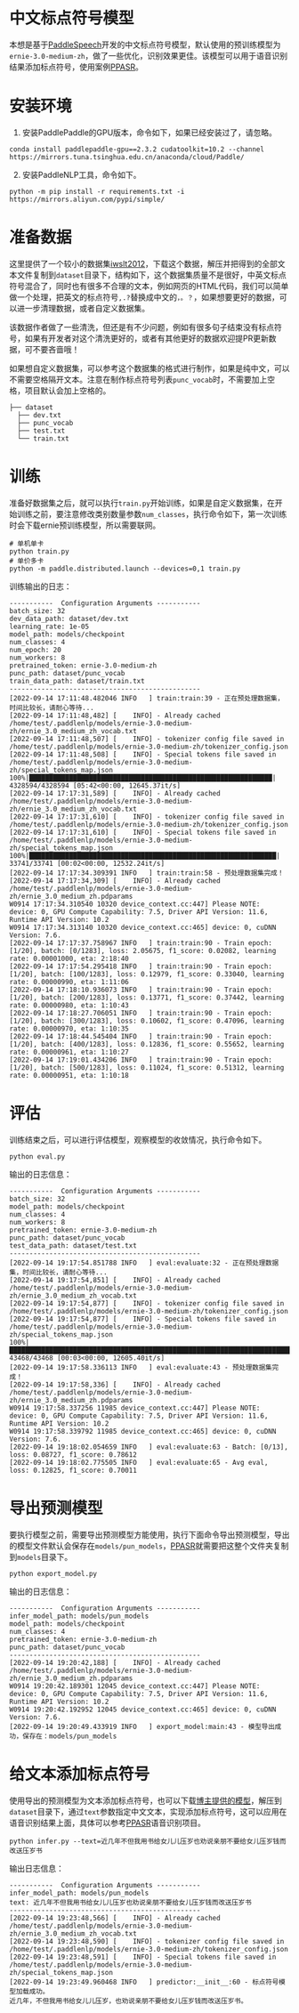 # 中文标点符号模型

本想是基于[PaddleSpeech](https://github.com/paddlepaddle/PaddleSpeech)开发的中文标点符号模型，默认使用的预训练模型为`ernie-3.0-medium-zh`，做了一些优化，识别效果更佳。该模型可以用于语音识别结果添加标点符号，使用案例[PPASR](https://github.com/yeyupiaoling/PPASR)。


# 安装环境
 1. 安装PaddlePaddle的GPU版本，命令如下，如果已经安装过了，请忽略。
```shell
conda install paddlepaddle-gpu==2.3.2 cudatoolkit=10.2 --channel https://mirrors.tuna.tsinghua.edu.cn/anaconda/cloud/Paddle/
```

2. 安装PaddleNLP工具，命令如下。
```shell
python -m pip install -r requirements.txt -i https://mirrors.aliyun.com/pypi/simple/
```

# 准备数据

这里提供了一个较小的数据集[iwslt2012](https://paddlespeech.bj.bcebos.com/datasets/iwslt2012.tar.gz)，下载这个数据，解压并把得到的全部文本文件复制到`dataset`目录下，结构如下，这个数据集质量不是很好，中英文标点符号混合了，同时也有很多不合理的文本，例如网页的HTML代码，我们可以简单做一个处理，把英文的标点符号`,.?`替换成中文的`，。？`，如果想要更好的数据，可以进一步清理数据，或者自定义数据集。

该数据作者做了一些清洗，但还是有不少问题，例如有很多句子结束没有标点符号，如果有开发者对这个清洗更好的，或者有其他更好的数据欢迎提PR更新数据，可不要吝啬哦！

如果想自定义数据集，可以参考这个数据集的格式进行制作，如果是纯中文，可以不需要空格隔开文本。注意在制作标点符号列表`punc_vocab`时，不需要加上空格，项目默认会加上空格的。

```
├── dataset
  ├── dev.txt
  ├── punc_vocab
  ├── test.txt
  └── train.txt
```

# 训练

准备好数据集之后，就可以执行`train.py`开始训练，如果是自定义数据集，在开始训练之前，要注意修改类别数量参数`num_classes`，执行命令如下，第一次训练时会下载ernie预训练模型，所以需要联网。
```shell
# 单机单卡
python train.py
# 单价多卡
python -m paddle.distributed.launch --devices=0,1 train.py
```

训练输出的日志：
```
-----------  Configuration Arguments -----------
batch_size: 32
dev_data_path: dataset/dev.txt
learning_rate: 1e-05
model_path: models/checkpoint
num_classes: 4
num_epoch: 20
num_workers: 8
pretrained_token: ernie-3.0-medium-zh
punc_path: dataset/punc_vocab
train_data_path: dataset/train.txt
------------------------------------------------
[2022-09-14 17:11:48.482046 INFO   ] train:train:39 - 正在预处理数据集，时间比较长，请耐心等待...
[2022-09-14 17:11:48,482] [    INFO] - Already cached /home/test/.paddlenlp/models/ernie-3.0-medium-zh/ernie_3.0_medium_zh_vocab.txt
[2022-09-14 17:11:48,507] [    INFO] - tokenizer config file saved in /home/test/.paddlenlp/models/ernie-3.0-medium-zh/tokenizer_config.json
[2022-09-14 17:11:48,508] [    INFO] - Special tokens file saved in /home/test/.paddlenlp/models/ernie-3.0-medium-zh/special_tokens_map.json
100%|█████████████████████████████████████████████████████████████| 4328594/4328594 [05:42<00:00, 12645.37it/s]
[2022-09-14 17:17:31,589] [    INFO] - Already cached /home/test/.paddlenlp/models/ernie-3.0-medium-zh/ernie_3.0_medium_zh_vocab.txt
[2022-09-14 17:17:31,610] [    INFO] - tokenizer config file saved in /home/test/.paddlenlp/models/ernie-3.0-medium-zh/tokenizer_config.json
[2022-09-14 17:17:31,610] [    INFO] - Special tokens file saved in /home/test/.paddlenlp/models/ernie-3.0-medium-zh/special_tokens_map.json
100%|██████████████████████████████████████████████████████████████| 33741/33741 [00:02<00:00, 12532.24it/s]
[2022-09-14 17:17:34.309391 INFO   ] train:train:58 - 预处理数据集完成！
[2022-09-14 17:17:34,309] [    INFO] - Already cached /home/test/.paddlenlp/models/ernie-3.0-medium-zh/ernie_3.0_medium_zh.pdparams
W0914 17:17:34.310540 10320 device_context.cc:447] Please NOTE: device: 0, GPU Compute Capability: 7.5, Driver API Version: 11.6, Runtime API Version: 10.2
W0914 17:17:34.313140 10320 device_context.cc:465] device: 0, cuDNN Version: 7.6.
[2022-09-14 17:17:37.758967 INFO   ] train:train:90 - Train epoch: [1/20], batch: [0/1283], loss: 2.05675, f1_score: 0.02082, learning rate: 0.00001000, eta: 2:18:40
[2022-09-14 17:17:54.295418 INFO   ] train:train:90 - Train epoch: [1/20], batch: [100/1283], loss: 0.12979, f1_score: 0.33040, learning rate: 0.00000990, eta: 1:11:06
[2022-09-14 17:18:10.936073 INFO   ] train:train:90 - Train epoch: [1/20], batch: [200/1283], loss: 0.13771, f1_score: 0.37442, learning rate: 0.00000980, eta: 1:10:43
[2022-09-14 17:18:27.706051 INFO   ] train:train:90 - Train epoch: [1/20], batch: [300/1283], loss: 0.10602, f1_score: 0.47096, learning rate: 0.00000970, eta: 1:10:35
[2022-09-14 17:18:44.545404 INFO   ] train:train:90 - Train epoch: [1/20], batch: [400/1283], loss: 0.12836, f1_score: 0.55652, learning rate: 0.00000961, eta: 1:10:27
[2022-09-14 17:19:01.434206 INFO   ] train:train:90 - Train epoch: [1/20], batch: [500/1283], loss: 0.11024, f1_score: 0.51312, learning rate: 0.00000951, eta: 1:10:18
```


# 评估

训练结束之后，可以进行评估模型，观察模型的收敛情况，执行命令如下。
```shell
python eval.py
```

输出的日志信息：
```
-----------  Configuration Arguments -----------
batch_size: 32
model_path: models/checkpoint
num_classes: 4
num_workers: 8
pretrained_token: ernie-3.0-medium-zh
punc_path: dataset/punc_vocab
test_data_path: dataset/test.txt
------------------------------------------------
[2022-09-14 19:17:54.851788 INFO   ] eval:evaluate:32 - 正在预处理数据集，时间比较长，请耐心等待...
[2022-09-14 19:17:54,851] [    INFO] - Already cached /home/test/.paddlenlp/models/ernie-3.0-medium-zh/ernie_3.0_medium_zh_vocab.txt
[2022-09-14 19:17:54,877] [    INFO] - tokenizer config file saved in /home/test/.paddlenlp/models/ernie-3.0-medium-zh/tokenizer_config.json
[2022-09-14 19:17:54,877] [    INFO] - Special tokens file saved in /home/test/.paddlenlp/models/ernie-3.0-medium-zh/special_tokens_map.json
100%|████████████████████████████████████████████████████████████████████████████████████| 43468/43468 [00:03<00:00, 12605.40it/s]
[2022-09-14 19:17:58.336113 INFO   ] eval:evaluate:43 - 预处理数据集完成！
[2022-09-14 19:17:58,336] [    INFO] - Already cached /home/test/.paddlenlp/models/ernie-3.0-medium-zh/ernie_3.0_medium_zh.pdparams
W0914 19:17:58.337256 11985 device_context.cc:447] Please NOTE: device: 0, GPU Compute Capability: 7.5, Driver API Version: 11.6, Runtime API Version: 10.2
W0914 19:17:58.339792 11985 device_context.cc:465] device: 0, cuDNN Version: 7.6.
[2022-09-14 19:18:02.054659 INFO   ] eval:evaluate:63 - Batch: [0/13], loss: 0.08727, f1_score: 0.78612
[2022-09-14 19:18:02.775505 INFO   ] eval:evaluate:65 - Avg eval, loss: 0.12825, f1_score: 0.70011
```

# 导出预测模型

要执行模型之前，需要导出预测模型方能使用，执行下面命令导出预测模型，导出的模型文件默认会保存在`models/pun_models`，[PPASR](https://github.com/yeyupiaoling/PPASR)就需要把这整个文件夹复制到`models`目录下。
```shell
python export_model.py
```

输出的日志信息：
```
-----------  Configuration Arguments -----------
infer_model_path: models/pun_models
model_path: models/checkpoint
num_classes: 4
pretrained_token: ernie-3.0-medium-zh
punc_path: dataset/punc_vocab
------------------------------------------------
[2022-09-14 19:20:42,188] [    INFO] - Already cached /home/test/.paddlenlp/models/ernie-3.0-medium-zh/ernie_3.0_medium_zh.pdparams
W0914 19:20:42.189301 12045 device_context.cc:447] Please NOTE: device: 0, GPU Compute Capability: 7.5, Driver API Version: 11.6, Runtime API Version: 10.2
W0914 19:20:42.192952 12045 device_context.cc:465] device: 0, cuDNN Version: 7.6.
[2022-09-14 19:20:49.433919 INFO   ] export_model:main:43 - 模型导出成功，保存在：models/pun_models
```


# 给文本添加标点符号

使用导出的预测模型为文本添加标点符号，也可以下载[博主提供的模型](https://download.csdn.net/download/qq_33200967/86539773)，解压到`dataset`目录下，通过`text`参数指定中文文本，实现添加标点符号，这可以应用在语音识别结果上面，具体可以参考[PPASR](https://github.com/yeyupiaoling/PPASR)语音识别项目。
```shell
python infer.py --text=近几年不但我用书给女儿儿压岁也劝说亲朋不要给女儿压岁钱而改送压岁书
```

输出日志信息：
```
-----------  Configuration Arguments -----------
infer_model_path: models/pun_models
text: 近几年不但我用书给女儿儿压岁也劝说亲朋不要给女儿压岁钱而改送压岁书
------------------------------------------------
[2022-09-14 19:23:48,566] [    INFO] - Already cached /home/test/.paddlenlp/models/ernie-3.0-medium-zh/ernie_3.0_medium_zh_vocab.txt
[2022-09-14 19:23:48,590] [    INFO] - tokenizer config file saved in /home/test/.paddlenlp/models/ernie-3.0-medium-zh/tokenizer_config.json
[2022-09-14 19:23:48,591] [    INFO] - Special tokens file saved in /home/test/.paddlenlp/models/ernie-3.0-medium-zh/special_tokens_map.json
[2022-09-14 19:23:49.960468 INFO   ] predictor:__init__:60 - 标点符号模型加载成功。
近几年，不但我用书给女儿儿压岁，也劝说亲朋不要给女儿压岁钱而改送压岁书。
```
